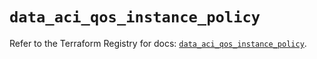 # `data_aci_qos_instance_policy`

Refer to the Terraform Registry for docs: [`data_aci_qos_instance_policy`](https://registry.terraform.io/providers/ciscodevnet/aci/2.17.0/docs/data-sources/qos_instance_policy).
